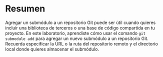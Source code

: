 # Resumen

Agregar un submódulo a un repositorio Git puede ser útil cuando quieres incluir una biblioteca de terceros o una base de código compartida en tu proyecto. En este laboratorio, aprendiste cómo usar el comando `git submodule add` para agregar un nuevo submódulo a un repositorio Git. Recuerda especificar la URL o la ruta del repositorio remoto y el directorio local donde quieres almacenar el submódulo.
